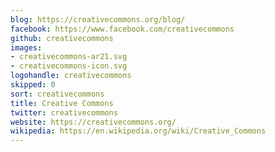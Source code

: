 ```yaml
---
blog: https://creativecommons.org/blog/
facebook: https://www.facebook.com/creativecommons
github: creativecommons
images:
- creativecommons-ar21.svg
- creativecommons-icon.svg
logohandle: creativecommons
skipped: 0
sort: creativecommons
title: Creative Commons
twitter: creativecommons
website: https://creativecommons.org/
wikipedia: https://en.wikipedia.org/wiki/Creative_Commons
---
```

